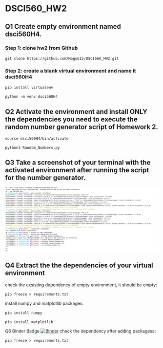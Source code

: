 # DSCI560_HW2

## Q1 Create empty environment named dsci560H4.
### Step 1: clone hw2 from Github
``` 
git clone https://github.com/Mogu615/DSCI560_HW2.git
```
### Step 2: create a blank virtual environment and name it dsci560H4
```
pip install virtualenv
```
```
python -m venv dsci560H4
```
## Q2 Activate the environment and install ONLY the dependencies you need to execute the random number generator script of Homework 2.
```
source dsci560H4/bin/activate
```
```
python3 Random_Numbers.py
```
## Q3 Take a screenshot of your terminal with the activated environment after running the script for the number generator.
![image](https://github.com/Mogu615/DSCI560_HW2/blob/main/picture1.png)

## Q4 Extract the the dependencies of your virtual environment
check the exsisting dependency of empty environment, it should be empty:
```
pip freeze > requirements.txt
```
install numpy and matplotlib packages:
```
pip install numpy
```
```
pip install matplotlib
```

Q6 Binder Badge
[![Binder](https://mybinder.org/badge_logo.svg)](https://mybinder.org/v2/gh/Mogu615/DSCI560_HW2/main?filepath=HW2-Q5.ipynb)
check the dependency after adding packagesa:
```
pip freeze > requirements.txt
```


